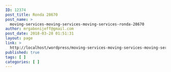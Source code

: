 ```yaml
---
ID: 12374
post_title: Ronda 28670
post_name: >
  moving-services-moving-services-moving-services-ronda-28670
author: mrgabonijeff@gmail.com
post_date: 2018-03-28 01:51:31
layout: page
link: >
  http://localhost/wordpress/moving-services-moving-services-moving-services-ronda-28670/
published: true
tags: [ ]
categories: [ ]
---
```

